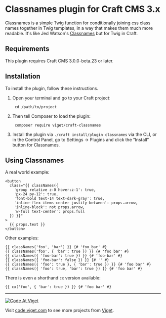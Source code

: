# Classnames plugin for Craft CMS 3.x

Classnames is a simple Twig function for conditionally joining css class names together in Twig templates, in a way that makes them much more readable. It's like Jed Watson's [Classnames](https://github.com/JedWatson/classnames) but for Twig in Craft.

## Requirements

This plugin requires Craft CMS 3.0.0-beta.23 or later.

## Installation

To install the plugin, follow these instructions.

1. Open your terminal and go to your Craft project:

        cd /path/to/project

2. Then tell Composer to load the plugin:

        composer require viget/craft-classnames

3. Install the plugin via `./craft install/plugin classnames` via the CLI, or in the Control Panel, go to Settings → Plugins and click the “Install” button for Classnames.

## Using Classnames

A real world example:

```twig
<button
  class="{{ classNames({
    'group relative z-0 hover:z-1': true,
    'px-24 py-12': true,
    'font-bold text-14 text-dark-gray': true,
    'inline-flex items-center justify-between': props.arrow,
    'inline-block': not props.arrow,
    'w-full text-center': props.full
  }) }}"
>
  {{ props.text }}
</button>
```

Other examples:

```twig
{{ classNames('foo', 'bar') }} {# 'foo bar' #}
{{ classNames('foo', { 'bar': true }) }} {# 'foo bar' #}
{{ classNames({ 'foo-bar': true }) }} {# 'foo-bar' #}
{{ classNames({ 'foo-bar': false }) }} {# '' #}
{{ classNames({ 'foo': true }, { 'bar': true }) }} {# 'foo bar' #}
{{ classNames({ 'foo': true, 'bar': true }) }} {# 'foo bar' #}
```

There is even a shorthand `cx` version available:

```twig
{{ cx('foo', { 'bar': true }) }} {# 'foo bar' #}
```

***

<a href="http://code.viget.com">
  <img src="http://code.viget.com/github-banner.png" alt="Code At Viget">
</a>

Visit [code.viget.com](http://code.viget.com) to see more projects from [Viget](https://viget.com).
